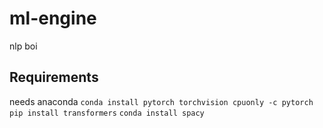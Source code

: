 # ml-engine
nlp boi

## Requirements
needs anaconda
`conda install pytorch torchvision cpuonly -c pytorch`
`pip install transformers`
`conda install spacy`

 